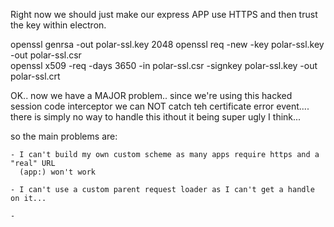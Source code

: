 Right now we should just make our express APP use HTTPS and then trust the key 
within electron.

openssl genrsa -out polar-ssl.key 2048
openssl req -new -key polar-ssl.key -out polar-ssl.csr    
openssl x509 -req -days 3650 -in polar-ssl.csr -signkey polar-ssl.key -out polar-ssl.crt



OK.. now we have a MAJOR problem.. since we're using this hacked session code
interceptor we can NOT catch teh certificate error event....  there is simply 
no way to handle this ithout it being super ugly I think...

so the main problems are:

    - I can't build my own custom scheme as many apps require https and a "real" URL 
      (app:) won't work 
    
    - I can't use a custom parent request loader as I can't get a handle on it... 
    
    - 
         
